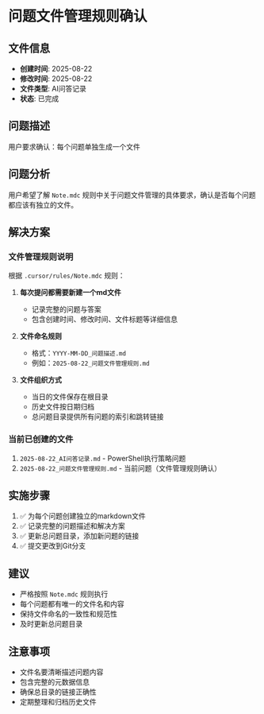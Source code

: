 # 问题文件管理规则确认

## 文件信息
- **创建时间**: 2025-08-22
- **修改时间**: 2025-08-22
- **文件类型**: AI问答记录
- **状态**: 已完成

## 问题描述
用户要求确认：每个问题单独生成一个文件

## 问题分析
用户希望了解 `Note.mdc` 规则中关于问题文件管理的具体要求，确认是否每个问题都应该有独立的文件。

## 解决方案

### 文件管理规则说明
根据 `.cursor/rules/Note.mdc` 规则：

1. **每次提问都需要新建一个md文件**
   - 记录完整的问题与答案
   - 包含创建时间、修改时间、文件标题等详细信息

2. **文件命名规则**
   - 格式：`YYYY-MM-DD_问题描述.md`
   - 例如：`2025-08-22_问题文件管理规则.md`

3. **文件组织方式**
   - 当日的文件保存在根目录
   - 历史文件按日期归档
   - 总问题目录提供所有问题的索引和跳转链接

### 当前已创建的文件
1. `2025-08-22_AI问答记录.md` - PowerShell执行策略问题
2. `2025-08-22_问题文件管理规则.md` - 当前问题（文件管理规则确认）

## 实施步骤
1. ✅ 为每个问题创建独立的markdown文件
2. ✅ 记录完整的问题描述和解决方案
3. ✅ 更新总问题目录，添加新问题的链接
4. ✅ 提交更改到Git分支

## 建议
- 严格按照 `Note.mdc` 规则执行
- 每个问题都有唯一的文件名和内容
- 保持文件命名的一致性和规范性
- 及时更新总问题目录

## 注意事项
- 文件名要清晰描述问题内容
- 包含完整的元数据信息
- 确保总目录的链接正确性
- 定期整理和归档历史文件
